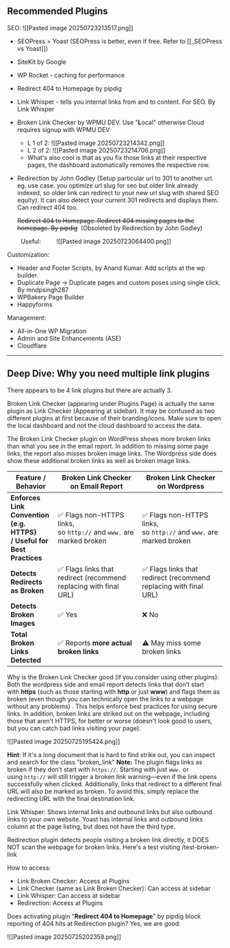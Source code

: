 ## **Recommended Plugins**

SEO:
  ![[Pasted image 20250723213517.png]]
- SEOPress > Yoast (SEOPress is better, even if free. Refer to [[_SEOPress vs Yoast]])
- SiteKit by Google
- WP Rocket - caching for performance

- Redirect 404 to Homepage by pipdig
- Link Whisper - tells you internal links from and to content. For SEO. By Link Whisper
- Broken Link Checker by WPMU DEV. Use "**L**ocal" otherwise Cloud requires signup with WPMU DEV
	- L 1 of 2:
	  ![[Pasted image 20250723214342.png]]
	- L 2 of 2:
	  ![[Pasted image 20250723214706.png]]
	- What's also cool is that as you fix those links at their respective pages, the dashboard automatically removes the respective row.
- Redirection by John Godley (Setup particular url to 301 to another url. eg. use case. you optimize url slug for seo but older link already indexed, so older link can redirect to your new url slug with shared SEO equity). It can also detect your current 301 redirects and displays them. Can redirect 404 too.
      
    ~~Redirect 404 to Homepage. Redirect 404 missing pages to the homepage. By pipdig~~  (Obsoleted by Redirection by John Godley)
  
   Useful:
   ![[Pasted image 20250723064400.png]]



Customization:
- Header and Footer Scripts, by Anand Kumar. Add scripts at the wp builder.
- Duplicate Page → Duplicate pages and custom poses using single click. By mndpsingh287
- WPBakery Page Builder
- Happyforms

Management:
- All-in-One WP Migration
- Admin and Site Enhancements (ASE)
- Cloudflare


---

## Deep Dive: Why you need multiple link plugins

There appears to be 4 link plugins but there are actually 3.

Broken Link Checker (appearing under Plugins Page) is actually the same plugin as Link Checker (Appearing at sidebar). It may be confused as two different plugins at first because of their branding/icons. Make sure to open the local dashboard and not the cloud dashboard to access the data.

The Broken Link Checker plugin on WordPress shows more broken links than what you see in the email report. In addition to missing some page links, the report also misses broken image links. The Wordpress side does show these additional broken links as well as broken image links.

| Feature / Behavior                                                    | **Broken Link Checker on Email Report**                            | **Broken Link Checker on Wordpress**                               |
| --------------------------------------------------------------------- | ------------------------------------------------------------------ | ------------------------------------------------------------------ |
| **Enforces Link Convention (e.g. HTTPS) / Useful for Best Practices** | ✅ Flags non-HTTPS links, so `http://` and `www.` are marked broken | ✅ Flags non-HTTPS links, so `http://` and `www.` are marked broken |
| **Detects Redirects as Broken**                                       | ✅ Flags links that redirect (recommend replacing with final URL)   | ✅ Flags links that redirect (recommend replacing with final URL)   |
| **Detects Broken Images**                                             | ✅ Yes                                                              | ❌ No                                                               |
| **Total Broken Links Detected**                                       | ✅ Reports **more actual broken links**                             | ⚠️ May miss some broken links                                      |
Why is the Broken Link Checker good (if you consider using other plugins): Both the wordpress side and email report detects links that don’t start with **https** (such as those starting with **http** or just **www**) and flags them as broken (even though you can technically open the links to a webpage without any problems) . This helps enforce best practices for using secure links.  In addition, broken links are striked out on the webpage, including those that aren't HTTPS, for better or worse (doesn't look good to users, but you can catch bad links visiting your page).

![[Pasted image 20250725195424.png]]

**Hint**: If it's a long document that is hard to find strike out, you can inspect and search for the class "broken_link"
**Note:** The plugin flags links as broken if they don’t start with `https://`. Starting with just `www.` or using `http://` will still trigger a broken link warning—even if the link opens successfully when clicked. Additionally, links that redirect to a different final URL will also be marked as broken. To avoid this, simply replace the redirecting URL with the final destination link.

Link Whisper: Shows internal links and outbound links but also outbound links to your own website. Yoast has internal links and outbound links column at the page listing, but does not have the third type.

Redirection plugin detects people visiting a broken link directly, it DOES NOT scan the webpage for broken links. Here's a test visiting /test-broken-link

How to access:
- Link Broken Checker: Access at Plugins
- Link Checker (same as Link Broken Checker): Can access at sidebar
- Link Whisper: Can access at sidebar
- Redirection: Access at Plugins

Does activating plugin "**Redirect 404 to Homepage**" by pipdig block reporting of 404 hits at Redirection plugin? Yes, we are good:

![[Pasted image 20250725202359.png]]